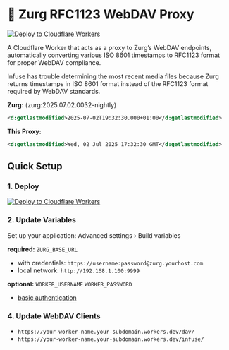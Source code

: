 # 🔧 Zurg RFC1123 WebDAV Proxy

[![Deploy to Cloudflare Workers](https://deploy.workers.cloudflare.com/button)](https://deploy.workers.cloudflare.com/?url=https://github.com/andesco/zurg-rfc1123-proxy)

A Cloudflare Worker that acts as a proxy to Zurg’s WebDAV endpoints, automatically converting various ISO 8601 timestamps to RFC1123 format for proper WebDAV compliance.

Infuse has trouble determining the most recent media files because Zurg returns timestamps in ISO 8601 format instead of the RFC1123 format required by WebDAV standards.

**Zurg:** (zurg:2025.07.02.0032-nightly)
```xml
<d:getlastmodified>2025-07-02T19:32:30.000+01:00</d:getlastmodified>
```

**This Proxy:**
```xml
<d:getlastmodified>Wed, 02 Jul 2025 17:32:30 GMT</d:getlastmodified>
```

## Quick Setup

### 1. Deploy

[![Deploy to Cloudflare Workers](https://deploy.workers.cloudflare.com/button)](https://deploy.workers.cloudflare.com/?url=https://github.com/andesco/zurg-rfc1123-proxy)

### 2. Update Variables

Set up your application: Advanced settings › Build variables
 
**required:** `ZURG_BASE_URL`

- with credentials: `https://username:password@zurg.yourhost.com`
- local network: `http://192.168.1.100:9999`

**optional:** `WORKER_USERNAME` `WORKER_PASSWORD`

- [basic authentication](https://en.wikipedia.org/wiki/Basic_access_authentication)

### 4. Update WebDAV Clients

- `https://your-worker-name.your-subdomain.workers.dev/dav/`
- `https://your-worker-name.your-subdomain.workers.dev/infuse/`

